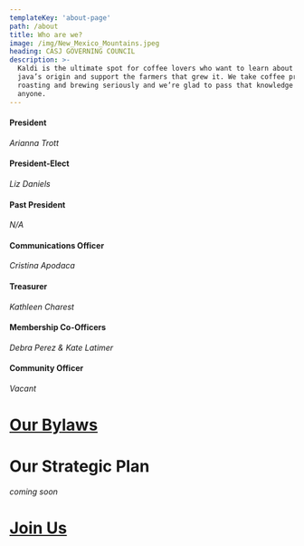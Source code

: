 ```yaml
---
templateKey: 'about-page'
path: /about
title: Who are we?
image: /img/New_Mexico_Mountains.jpeg
heading: CASJ GOVERNING COUNCIL
description: >-
  Kaldi is the ultimate spot for coffee lovers who want to learn about their
  java’s origin and support the farmers that grew it. We take coffee production,
  roasting and brewing seriously and we’re glad to pass that knowledge to
  anyone.
---
```


#### President

_Arianna Trott_

#### President-Elect

_Liz Daniels_

#### Past President

_N/A_

#### Communications Officer

_Cristina Apodaca_

#### Treasurer

_Kathleen Charest_

#### Membership Co-Officers

_Debra Perez & Kate Latimer_

#### Community Officer

_Vacant_

# <a target="_blank" href="https://drive.google.com/file/d/1DWpXNYRD-heND5o2RGRt4OWWXYq8p5Fa/view?usp=sharing">Our Bylaws</a>

# Our Strategic Plan

_coming soon_

# [Join Us](/contact)
